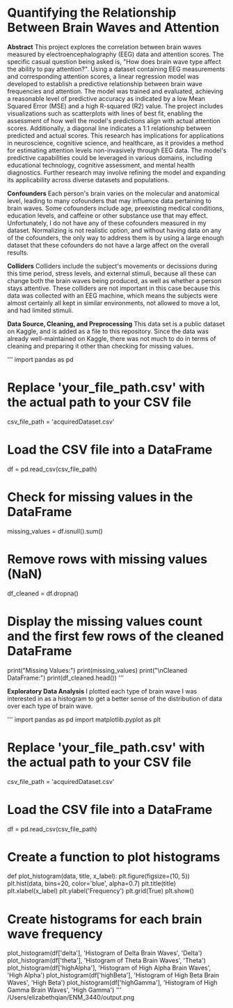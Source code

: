 # Quantifying the Relationship Between Brain Waves and Attention
**Abstract**
This project explores the correlation between brain waves measured by electroencephalography (EEG) data and attention scores. The specific casual question being asked is, "How does brain wave type affect the ability to pay attention?". Using a dataset containing EEG measurements and corresponding attention scores, a linear regression model was developed to establish a predictive relationship between brain wave frequencies and attention. The model was trained and evaluated, achieving a reasonable level of predictive accuracy as indicated by a low Mean Squared Error (MSE) and a high R-squared (R2) value. The project includes visualizations such as scatterplots with lines of best fit, enabling the assessment of how well the model's predictions align with actual attention scores. Additionally, a diagonal line indicates a 1:1 relationship between predicted and actual scores. This research has implications for applications in neuroscience, cognitive science, and healthcare, as it provides a method for estimating attention levels non-invasively through EEG data. The model's predictive capabilities could be leveraged in various domains, including educational technology, cognitive assessment, and mental health diagnostics. Further research may involve refining the model and expanding its applicability across diverse datasets and populations.

**Confounders**
Each person's brain varies on the molecular and anatomical level, leading to many cofounders that may influence data pertaining to brain waves. Some cofounders include age, preexisting medical conditions, education levels, and caffeine or other substance use that may effect. Unfortunately, I do not have any of these cofounders measured in my dataset. Normalizing is not realistic option, and without having data on any of the cofounders, the only way to address them is by using a large enough dataset that these cofounders do not have a large affect on the overall results. 

**Colliders**
Colliders include the subject's movements or decissions during this time period, stress levels, and external stimuli, because all these can change both the brain waves being produced, as well as whether a person stays attentive. These colliders are not important in this case because this data was collected with an EEG machine, which means the subjects were almost certainly all kept in similar environments, not allowed to move a lot, and had limited stimuli. 

**Data Source, Cleaning, and Preprocessing**
This data set is a public dataset on Kaggle, and is added as a file to this repository. Since the data was already well-maintained on Kaggle, there was not much to do in terms of cleaning and preparing it other than checking for missing values. 

'''
import pandas as pd
# Replace 'your_file_path.csv' with the actual path to your CSV file
csv_file_path = 'acquiredDataset.csv'
# Load the CSV file into a DataFrame
df = pd.read_csv(csv_file_path)
# Check for missing values in the DataFrame
missing_values = df.isnull().sum()
# Remove rows with missing values (NaN)
df_cleaned = df.dropna()
# Display the missing values count and the first few rows of the cleaned DataFrame
print("Missing Values:")
print(missing_values)
print("\nCleaned DataFrame:")
print(df_cleaned.head())
'''

**Exploratory Data Analysis**
I plotted each type of brain wave I was interested in as a histogram to get a better sense of the distribution of data over each type of brain wave. 

'''
import pandas as pd
import matplotlib.pyplot as plt
# Replace 'your_file_path.csv' with the actual path to your CSV file
csv_file_path = 'acquiredDataset.csv'
# Load the CSV file into a DataFrame
df = pd.read_csv(csv_file_path)
# Create a function to plot histograms
def plot_histogram(data, title, x_label):
    plt.figure(figsize=(10, 5))
    plt.hist(data, bins=20, color='blue', alpha=0.7)
    plt.title(title)
    plt.xlabel(x_label)
    plt.ylabel('Frequency')
    plt.grid(True)
    plt.show()
# Create histograms for each brain wave frequency
plot_histogram(df['delta'], 'Histogram of Delta Brain Waves', 'Delta')
plot_histogram(df['theta'], 'Histogram of Theta Brain Waves', 'Theta')
plot_histogram(df['highAlpha'], 'Histogram of High Alpha Brain Waves', 'High Alpha')
plot_histogram(df['highBeta'], 'Histogram of High Beta Brain Waves', 'High Beta')
plot_histogram(df['highGamma'], 'Histogram of High Gamma Brain Waves', 'High Gamma')
'''
/Users/elizabethqian/ENM_3440/output.png


